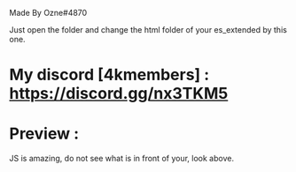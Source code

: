 Made By Ozne#4870

Just open the folder and change the html folder of your es_extended by this one.

# My discord [4kmembers] : https://discord.gg/nx3TKM5

# Preview : 

JS is amazing, do not see what is in front of your, look above.